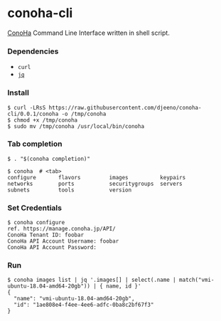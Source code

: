# conoha-cli

[ConoHa](https://www.conoha.jp/) Command Line Interface written in shell script.

### Dependencies

- `curl`
- [`jq`](https://stedolan.github.io/jq/)

### Install

```console
$ curl -LRsS https://raw.githubusercontent.com/djeeno/conoha-cli/0.0.1/conoha -o /tmp/conoha
$ chmod +x /tmp/conoha
$ sudo mv /tmp/conoha /usr/local/bin/conoha
```

### Tab completion

```console
$ . "$(conoha completion)"

$ conoha  # <tab>
configure       flavors         images          keypairs        networks        ports           securitygroups  servers         subnets         tools           version
```

### Set Credentials

```console
$ conoha configure
ref. https://manage.conoha.jp/API/
ConoHa Tenant ID: foobar
ConoHa API Account Username: foobar
ConoHa API Account Password:
```

### Run

```console
$ conoha images list | jq '.images[] | select(.name | match("vmi-ubuntu-18.04-amd64-20gb")) | { name, id }'
{
  "name": "vmi-ubuntu-18.04-amd64-20gb",
  "id": "1ae808e4-f4ee-4ee6-adfc-0ba8c2bf67f3"
}
```
